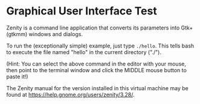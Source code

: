 Graphical User Interface Test
=============================

Zenity is a command line application that converts its parameters into Gtk+ (gtkmm) windows and dialogs.

To run the (exceptionally simple) example, just type ``./hello``. This tells bash to execute the file named "hello" in the current directory ("./").

(Hint: You can select the above command in the editor with your mouse, then point to the terminal window and click the MIDDLE mouse button to paste it!)

The Zenity manual for the version installed in this virtual machine may be found at https://help.gnome.org/users/zenity/3.28/.

